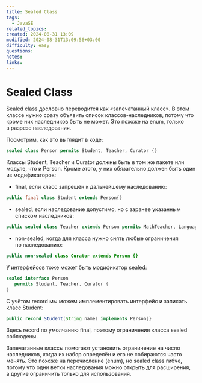 ```yaml
---
title: Sealed Class
tags:
  - JavaSE
related_topics: 
created: 2024-08-31 13:09
modified: 2024-08-31T13:09:56+03:00
difficulty: easy
questions: 
notes: 
links: 
---
```

# Sealed Class

Sealed class дословно переводится как «запечатанный класс». В этом классе нужно сразу объявить список классов-наследников, потому что кроме них наследников быть не может. Это похоже на enum, только в разрезе наследования.

Посмотрим, как это выглядит в коде:

```java
sealed class Person permits Student, Teacher, Curator {}
```

Классы Student, Teacher и Curator должны быть в том же пакете или модуле, что и Person. Кроме этого, у них обязательно должен быть один из модификаторов:

- final, если класс запрещён к дальнейшему наследованию:

```java
public final class Student extends Person{}
```

- sealed, если наследование допустимо, но с заранее указанным списком наследников:

```java
public sealed class Teacher extends Person permits MathTeacher, LanguageTeacher {}
```

- non-sealed, когда для класса нужно снять любые ограничения по наследованию:

```java
public non-sealed class Curator extends Person {}
```

У интерфейсов тоже может быть модификатор sealed:

```java
sealed interface Person
   permits Student, Teacher, Curator {
}
```

С учётом record мы можем имплементировать интерфейс и записать класс Student:

```java
public record Student(String name) implements Person{}
```

Здесь record по умолчанию final, поэтому ограничения класса sealed соблюдены.

Запечатанные классы помогают установить ограничение на число наследников, когда их набор определён и его не собираются часто менять. Это похоже на перечисление (enum), но sealed class гибче, потому что одни ветки наследования можно открыть для расширения, а другие ограничить только для использования.